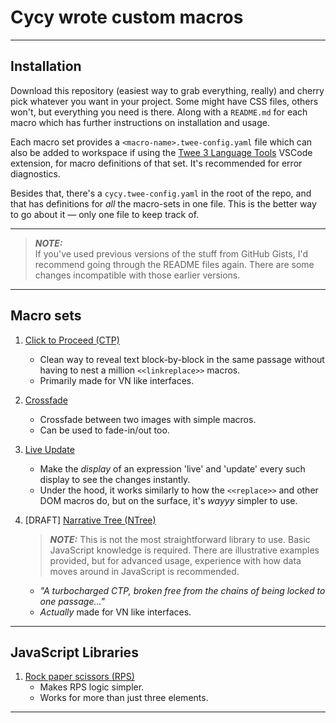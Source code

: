 # Cycy wrote custom macros

---

## Installation

Download this repository (easiest way to grab everything, really) and cherry pick whatever you want in your project. Some might have CSS files, others won't, but everything you need is there. Along with a `README.md` for each macro which has further instructions on installation and usage.

Each macro set provides a `<macro-name>.twee-config.yaml` file which can also be added to workspace if using the [Twee 3 Language Tools](https://marketplace.visualstudio.com/items?itemName=cyrusfirheir.twee3-language-tools) VSCode extension, for macro definitions of that set. It's recommended for error diagnostics.

Besides that, there's a `cycy.twee-config.yaml` in the root of the repo, and that has definitions for *all* the macro-sets in one file. This is the better way to go about it — only one file to keep track of.

---

> ***NOTE:***  
> If you've used previous versions of the stuff from GitHub Gists, I'd recommend going through the README files again. There are some changes incompatible with those earlier versions.

---

## Macro sets

1. [Click to Proceed (CTP)](./click-to-proceed)  
    - Clean way to reveal text block-by-block in the same passage without having to nest a million `<<linkreplace>>` macros.  
    - Primarily made for VN like interfaces.

2. [Crossfade](./crossfade)  
    - Crossfade between two images with simple macros.
    - Can be used to fade-in/out too.

3. [Live Update](./live-update)  
    - Make the *display* of an expression 'live' and 'update' every such display to see the changes instantly.  
    - Under the hood, it works similarly to how the `<<replace>>` and other DOM macros do, but on the surface, it's *wayyy* simpler to use.

4. [DRAFT] [Narrative Tree (NTree)](./narrative-tree)
	> ***NOTE:*** This is not the most straightforward library to use. Basic JavaScript knowledge is required. There are illustrative examples provided, but for advanced usage, experience with how data moves around in JavaScript is recommended.
	- *"A turbocharged CTP, broken free from the chains of being locked to one passage..."*
	- *Actually* made for VN like interfaces.

---

## JavaScript Libraries

1. [Rock paper scissors (RPS)](./rock-paper-scissors)
	- Makes RPS logic simpler.
	- Works for more than just three elements.

---